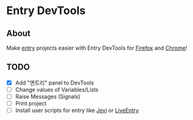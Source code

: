 # Entry DevTools
## About
Make [entry](https://playentry.org) projects easier with Entry DevTools for [Firefox](https://firefox.com) and [Chrome](https://chrome.com)!

## TODO
 - [x] Add "엔트리" panel to DevTools 
 - [ ] Change values of Variables/Lists 
 - [ ] Raise Messages (Signals)
 - [ ] Print project
 - [ ] Install user scripts for entry like [Jevi](https://github.com/gnlow/Jevi) or [LiveEntry](https://github.com/muno9748/LiveEntry)
